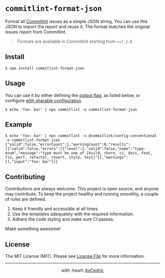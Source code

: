 # `commitlint-format-json`

Format all [Commitlint](http://marionebl.github.io/commitlint) issues as a simple JSON string.
You can use this JSON to import the report and reuse it.
The format matches the original issues report from Commitlint.

> Formats are available in Commitlint starting from `>=7.2.0`

## Install

```
$ npm install commitlint-format-json
```

## Usage

You can use it by either defining the [output flag](), as listed below, or configure [with sharable configuration](https://github.com/marionebl/commitlint/blob/master/docs/reference-configuration.md#formatter).

```
$ echo 'foo: bar' | npx commitlint -o commitlint-format-json
```

## Example

```
$ echo 'foo: bar' | npx commitlint -x @commitlint/config-conventional -o commitlint-format-json
{"valid":false,"errorCount":1,"warningCount":0,"results":[{"valid":false,"errors":[{"level":2,"valid":false,"name":"type-enum","message":"type must be one of [build, chore, ci, docs, feat, fix, perf, refactor, revert, style, test]"}],"warnings":[],"input":"foo: bar"}]}
```

## Contributing

Contributions are always welcome.
This project is open source, and anyone may contribute.
To keep the project healthy and running smoothly, a couple of rules are defined.

1. Keep it friendly and accessible at all times.
2. Use the templates adequately with the required information.
3. Adhere the code styling and make sure CI passes.

Make something awesome!

## License

The MIT License (MIT). Please see [License File](LICENSE.md) for more information.

--- ---

<p align="center">
    with :heart: <a href="https://bycedric.com" target="_blank">byCedric</a>
</p>
